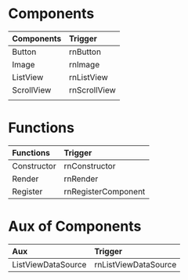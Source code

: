 # Components

| Components    | Trigger     |
| :-------------| :------------- |
| Button| rnButton       |
| Image| rnImage|
| ListView| rnListView|
| ScrollView | rnScrollView |
| | |

# Functions

| Functions   | Trigger             |
| :---------  | :-------------      |
| Constructor | rnConstructor       |
| Render      | rnRender            |
| Register    | rnRegisterComponent |

# Aux of Components

| Aux                | Trigger              |
| :-------------     | :------------------- |
| ListViewDataSource | rnListViewDataSource |
